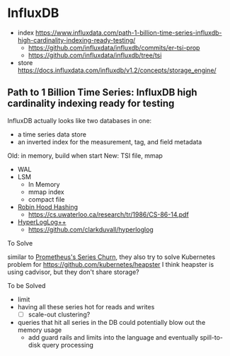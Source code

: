 # InfluxDB

- index https://www.influxdata.com/path-1-billion-time-series-influxdb-high-cardinality-indexing-ready-testing/
  - https://github.com/influxdata/influxdb/commits/er-tsi-prop
  - https://github.com/influxdata/influxdb/tree/tsi
- store https://docs.influxdata.com/influxdb/v1.2/concepts/storage_engine/

## Path to 1 Billion Time Series: InfluxDB high cardinality indexing ready for testing

InfluxDB actually looks like two databases in one:

- a time series data store
- an inverted index for the measurement, tag, and field metadata

Old: in memory, build when start
New: TSI file, mmap

- WAL
- LSM
  - In Memory
  - mmap index
  - compact file
- [Robin Hood Hashing](https://github.com/influxdata/influxdb/blob/tsi/pkg/rhh/rhh.go)
  - https://cs.uwaterloo.ca/research/tr/1986/CS-86-14.pdf
- [HyperLogLog++](https://github.com/influxdata/influxdb/blob/tsi/pkg/estimator/hll/hll.go)
  - https://github.com/clarkduvall/hyperloglog

To Solve

similar to [Prometheus's Series Churn](prometheus.md), they also try to solve Kubernetes problem
for https://github.com/kubernetes/heapster I think heapster is using cadvisor, but they don't share storage?

To be Solved

- limit
- having all these series hot for reads and writes
  - [ ] scale-out clustering?
- queries that hit all series in the DB could potentially blow out the memory usage
  - add guard rails and limits into the language and eventually spill-to-disk query processing
